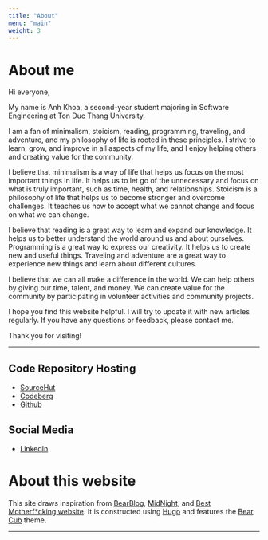 ```yaml
---
title: "About"
menu: "main"
weight: 3
---
```


# About me

Hi everyone,

My name is Anh Khoa, a second-year student majoring in Software Engineering at Ton Duc Thang University.

I am a fan of minimalism, stoicism, reading, programming, traveling, and adventure, and my philosophy of life is rooted in these principles. I strive to learn, grow, and improve in all aspects of my life, and I enjoy helping others and creating value for the community.

I believe that minimalism is a way of life that helps us focus on the most important things in life. It helps us to let go of the unnecessary and focus on what is truly important, such as time, health, and relationships. Stoicism is a philosophy of life that helps us to become stronger and overcome challenges. It teaches us how to accept what we cannot change and focus on what we can change.

I believe that reading is a great way to learn and expand our knowledge. It helps us to better understand the world around us and about ourselves. Programming is a great way to express our creativity. It helps us to create new and useful things. Traveling and adventure are a great way to experience new things and learn about different cultures.

I believe that we can all make a difference in the world. We can help others by giving our time, talent, and money. We can create value for the community by participating in volunteer activities and community projects.

I hope you find this website helpful. I will try to update it with new articles regularly. If you have any questions or feedback, please contact me.

Thank you for visiting!

---

## Code Repository Hosting

- [SourceHut](https://sr.ht/~anhkhoakz/)
- [Codeberg](https://codeberg.org/anhkhoakz/)
- [Github](https://github.com/anhkhoakz/)
  
## Social Media
- [LinkedIn](https://linkedin.com/in/anhkhoakz/)

# About this website

This site draws inspiration from [BearBlog](https://bearblog.dev/), [MidNight](https://midnight.pub/), and [Best Motherf\*cking website](https://bestmotherfucking.website/). It is constructed using [Hugo](https://gohugo.io/) and features the [Bear Cub](https://themes.gohugo.io/themes/hugo-bearcub/) theme.

---
